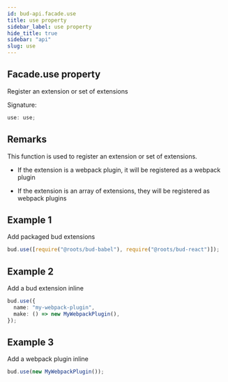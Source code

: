 ```yaml
---
id: bud-api.facade.use
title: use property
sidebar_label: use property
hide_title: true
sidebar: "api"
slug: use
---
```


## Facade.use property

Register an extension or set of extensions

Signature:

```typescript
use: use;
```

## Remarks

This function is used to register an extension or set of extensions.

- If the extension is a webpack plugin, it will be registered as a webpack plugin

- If the extension is an array of extensions, they will be registered as webpack plugins

## Example 1

Add packaged bud extensions

```ts
bud.use([require("@roots/bud-babel"), require("@roots/bud-react")]);
```

## Example 2

Add a bud extension inline

```ts
bud.use({
  name: "my-webpack-plugin",
  make: () => new MyWebpackPlugin(),
});
```

## Example 3

Add a webpack plugin inline

```ts
bud.use(new MyWebpackPlugin());
```
